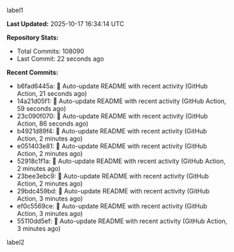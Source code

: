 
label1 
<!-- ACTIVITY_START -->
**Last Updated:** 2025-10-17 16:34:14 UTC

**Repository Stats:**
- Total Commits: 108090
- Last Commit: 22 seconds ago

**Recent Commits:**
- b6fad6445a: 🤖 Auto-update README with recent activity (GitHub Action, 21 seconds ago)
- 14a21d05f1: 🤖 Auto-update README with recent activity (GitHub Action, 59 seconds ago)
- 23c090f070: 🤖 Auto-update README with recent activity (GitHub Action, 86 seconds ago)
- b4921d89f4: 🤖 Auto-update README with recent activity (GitHub Action, 2 minutes ago)
- e051403e81: 🤖 Auto-update README with recent activity (GitHub Action, 2 minutes ago)
- 52918c1f1a: 🤖 Auto-update README with recent activity (GitHub Action, 2 minutes ago)
- 23bee3ebc9: 🤖 Auto-update README with recent activity (GitHub Action, 2 minutes ago)
- 29bdc459bd: 🤖 Auto-update README with recent activity (GitHub Action, 3 minutes ago)
- ef0c5569ce: 🤖 Auto-update README with recent activity (GitHub Action, 3 minutes ago)
- 55110dd5ef: 🤖 Auto-update README with recent activity (GitHub Action, 3 minutes ago)
<!-- ACTIVITY_END -->

label2
